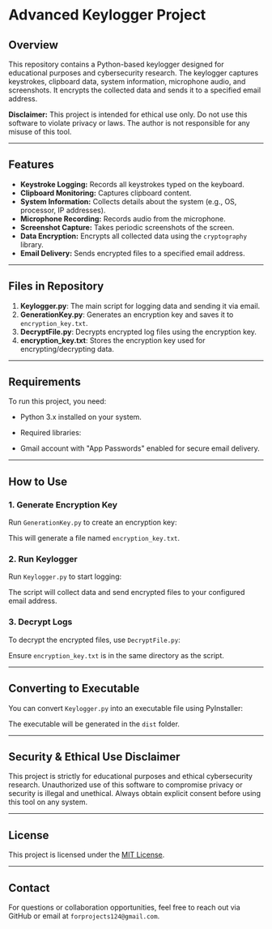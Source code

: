 # Advanced Keylogger Project

## Overview
This repository contains a Python-based keylogger designed for educational purposes and cybersecurity research. The keylogger captures keystrokes, clipboard data, system information, microphone audio, and screenshots. It encrypts the collected data and sends it to a specified email address.

**Disclaimer:** This project is intended for ethical use only. Do not use this software to violate privacy or laws. The author is not responsible for any misuse of this tool.

---

## Features
- **Keystroke Logging:** Records all keystrokes typed on the keyboard.
- **Clipboard Monitoring:** Captures clipboard content.
- **System Information:** Collects details about the system (e.g., OS, processor, IP addresses).
- **Microphone Recording:** Records audio from the microphone.
- **Screenshot Capture:** Takes periodic screenshots of the screen.
- **Data Encryption:** Encrypts all collected data using the `cryptography` library.
- **Email Delivery:** Sends encrypted files to a specified email address.

---

## Files in Repository
1. **Keylogger.py**: The main script for logging data and sending it via email.
2. **GenerationKey.py**: Generates an encryption key and saves it to `encryption_key.txt`.
3. **DecryptFile.py**: Decrypts encrypted log files using the encryption key.
4. **encryption_key.txt**: Stores the encryption key used for encrypting/decrypting data.

---

## Requirements
To run this project, you need:
- Python 3.x installed on your system.
- Required libraries:


- Gmail account with "App Passwords" enabled for secure email delivery.

---

## How to Use
### 1. Generate Encryption Key
Run `GenerationKey.py` to create an encryption key:


This will generate a file named `encryption_key.txt`.

### 2. Run Keylogger
Run `Keylogger.py` to start logging:


The script will collect data and send encrypted files to your configured email address.

### 3. Decrypt Logs
To decrypt the encrypted files, use `DecryptFile.py`:


Ensure `encryption_key.txt` is in the same directory as the script.

---

## Converting to Executable
You can convert `Keylogger.py` into an executable file using PyInstaller:


The executable will be generated in the `dist` folder.

---

## Security & Ethical Use Disclaimer
This project is strictly for educational purposes and ethical cybersecurity research. Unauthorized use of this software to compromise privacy or security is illegal and unethical. Always obtain explicit consent before using this tool on any system.

---

## License
This project is licensed under the [MIT License](https://opensource.org/licenses/MIT).

---

## Contact
For questions or collaboration opportunities, feel free to reach out via GitHub or email at `forprojects124@gmail.com`.

